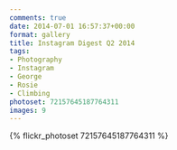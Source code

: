 ```yaml
---
comments: true
date: 2014-07-01 16:57:37+00:00
format: gallery
title: Instagram Digest Q2 2014
tags:
- Photography
- Instagram
- George
- Rosie
- Climbing
photoset: 72157645187764311
images: 9
---
```


{% flickr_photoset 72157645187764311 %}